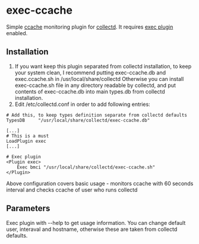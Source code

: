# exec-ccache

Simple [ccache](https://ccache.samba.org/) monitoring plugin for [collectd](https://collectd.org/). It requires [exec plugin](https://collectd.org/wiki/index.php/Plugin:Exec) enabled.

## Installation

1. If you want keep this plugin separated from collectd installation, to keep your system clean, I recommend putting exec-ccache.db and exec.ccache.sh in /usr/local/share/collectd
Otherwise you can install exec-ccache.sh file in any directory readable by collectd, and put contents of exec-ccache.db into main types.db from collectd installation.
2. Edit /etc/collectd.conf in order to add following entries:

```
# Add this, to keep types definition separate from collectd defaults
TypesDB     "/usr/local/share/collectd/exec-ccache.db"

[...]
# This is a must
LoadPlugin exec
[...]

# Exec plugin
<Plugin exec>
    Exec bmci "/usr/local/share/collectd/exec-ccache.sh"
</Plugin>
```

Above configuration covers basic usage - monitors ccache with 60 seconds interval and checks ccache of user who runs collectd

## Parameters

Exec plugin with --help to get usage information. You can change default user, interaval and hostname, otherwise these are taken from collectd defaults.
